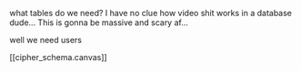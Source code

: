 what tables do we need? I have no clue how video shit works in a database dude... This is gonna be massive and scary af...

well we need users

[[cipher_schema.canvas]]


